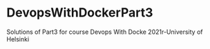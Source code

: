 # DevopsWithDockerPart3
Solutions of Part3 for course Devops With Docke 2021r-University of Helsinki
